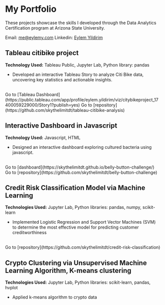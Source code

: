 # My Portfolio
These projects showcase the skills I developed through the Data Analytics Certification program at Arizona State University.

Email: me@eylemy.com
Linkedin: [Eylem Yildirim](https://www.linkedin.com/in/eylemy/)

## Tableau citibike project
**Technology Used:** Tableau Public, Jupyter Lab, Python library: pandas
- Developed an interactive Tableau Story to analyze Citi Bike data, uncovering key statistics and actionable insights.
<br>
Go to [Tableau Dashboard](https://public.tableau.com/app/profile/eylem.yildirim/viz/citybikeproject_17400059229000/Story1?publish=yes)
Go to [repository](https://github.com/skythelimitdt/tableau-citibike-analysis)

## Interactive Dashboard in Javascript
**Technology Used:** Javascript, HTML
- Designed an interactive dashboard exploring cultured bacteria using javascript.
<br>
Go to [dashboard](https://skythelimitdt.github.io/belly-button-challenge/)
Go to [repository](https://github.com/skythelimitdt/belly-button-challenge)

## Credit Risk Classification Model via Machine Learning
**Technologies Used:** Jupyter Lab, Python libraries: pandas, numpy, scikit-learn
- Implemented Logistic Regression and Support Vector Machines (SVM) to determine the most effective model for predicting customer creditworthiness
<br>
Go to [repository](https://github.com/skythelimitdt/credit-risk-classification)

## Crypto Clustering via Unsupervised Machine Learning Algorithm, K-means clustering
**Technologies Used:** Jupyter Lab, Python libraries: scikit-learn, pandas, hvplot
- Applied k-means algorithm to crypto data 
